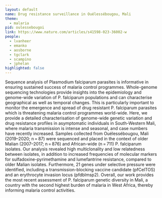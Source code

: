 ```yaml
---
layout: default
name: Drug resistance surveillance in Ouélessébougou, Mali
theme: 
  - malaria
pid: oulessebougoi
link: https://www.nature.com/articles/s41598-023-36002-w
people:
  - lvanheer
  - emanko
  - aosborne
  - tgclark
  - scampino
  - jphelan
highlighted: false
---
```


Sequence analysis of Plasmodium falciparum parasites is informative in ensuring sustained success of malaria control programmes. Whole-genome sequencing technologies provide insights into the epidemiology and genome-wide variation of P. falciparum populations and can characterise geographical as well as temporal changes. This is particularly important to monitor the emergence and spread of drug resistant P. falciparum parasites which is threatening malaria control programmes world-wide. Here, we provide a detailed characterisation of genome-wide genetic variation and drug resistance profiles in asymptomatic individuals in South-Western Mali, where malaria transmission is intense and seasonal, and case numbers have recently increased. Samples collected from Ouélessébougou, Mali (2019–2020; n = 87) were sequenced and placed in the context of older Malian (2007–2017; n = 876) and African-wide (n = 711) P. falciparum isolates. Our analysis revealed high multiclonality and low relatedness between isolates, in addition to increased frequencies of molecular markers for sulfadoxine-pyrimethamine and lumefantrine resistance, compared to older Malian isolates. Furthermore, 21 genes under selective pressure were identified, including a transmission-blocking vaccine candidate (pfCelTOS) and an erythrocyte invasion locus (pfdblmsp2). Overall, our work provides the most recent assessment of P. falciparum genetic diversity in Mali, a country with the second highest burden of malaria in West Africa, thereby informing malaria control activities.